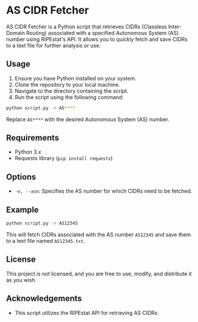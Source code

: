 # AS CIDR Fetcher

AS CIDR Fetcher is a Python script that retrieves CIDRs (Classless Inter-Domain Routing) associated with a specified Autonomous System (AS) number using RIPEstat's API. It allows you to quickly fetch and save CIDRs to a text file for further analysis or use.

## Usage

1. Ensure you have Python installed on your system.
2. Clone the repository to your local machine.
3. Navigate to the directory containing the script.
4. Run the script using the following command:

```sh
python script.py -n AS****
```

Replace `AS****` with the desired Autonomous System (AS) number.

## Requirements

- Python 3.x
- Requests library (`pip install requests`)

## Options

- `-n, --asn`: Specifies the AS number for which CIDRs need to be fetched.

## Example

```sh
python script.py -n AS12345
```

This will fetch CIDRs associated with the AS number `AS12345` and save them to a text file named `AS12345.txt`.

## License

This project is not licensed, and you are free to use, modify, and distribute it as you wish.

## Acknowledgements

- This script utilizes the RIPEstat API for retrieving AS CIDRs.

